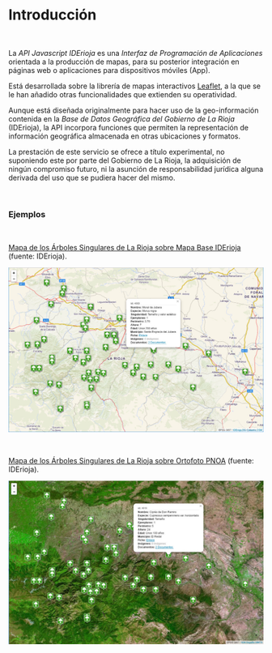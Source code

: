 # Introducción
<br />

La *API Javascript IDErioja* es una *Interfaz de Programación de Aplicaciones* orientada a la producción de mapas, para su posterior integración en páginas web o aplicaciones para dispositivos móviles (App).

Está desarrollada sobre la librería de mapas interactivos [Leaflet](http://leafletjs.com/), a la que se le han añadido otras funcionalidades que extienden su operatividad.

Aunque está diseñada originalmente para hacer uso de la geo-información contenida en la *Base de Datos Geográfica del Gobierno de La Rioja* (IDErioja), la API incorpora funciones que permiten la representación de información geográfica almacenada en otras ubicaciones y formatos.

La prestación de este servicio se ofrece a título experimental, no suponiendo este por parte del Gobierno de La Rioja, la adquisición de ningún compromiso futuro, ni la asunción de responsabilidad jurídica alguna derivada del uso que se pudiera hacer del mismo.

<br />

### Ejemplos
<br />

[Mapa de los Árboles Singulares de La Rioja sobre Mapa Base IDErioja](https://iderioja.github.io/doc_api_iderioja/ejemplo_introduccion_01) (fuente: IDErioja).

![Fondo cartográfico: MapaBase IDErioja](/img/introduccion_01.jpg "Fondo cartográfico: MapaBase IDErioja")
<br />

<br />

[Mapa de los Árboles Singulares de La Rioja sobre Ortofoto PNOA](https://iderioja.github.io/doc_api_iderioja/ejemplo_introduccion_02) (fuente: IDErioja).

![Fondo cartográfico: Ortofoto PNOA](/img/introduccion_02.jpg "Fondo cartográfico: Ortofoto PNOA")
